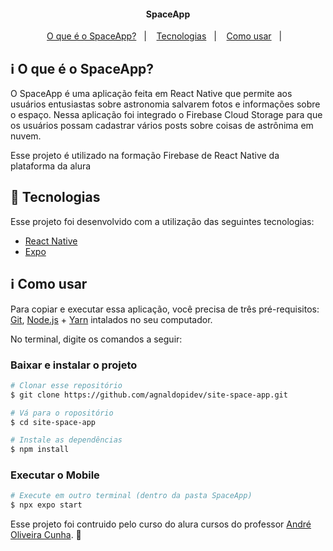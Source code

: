 <h4 align="center"> 
	SpaceApp
</h4>

<p align="center">
  <a href="#information_source-o-que-é-o-spaceapp">O que é o SpaceApp?</a>&nbsp;&nbsp;&nbsp;|&nbsp;&nbsp;&nbsp;
  <a href="#rocket-Tecnologias">Tecnologias</a>&nbsp;&nbsp;&nbsp;|&nbsp;&nbsp;&nbsp;
  <a href="#information_source-como-usar">Como usar</a>&nbsp;&nbsp;&nbsp;|&nbsp;&nbsp;&nbsp;
</p>

## :information_source: O que é o SpaceApp?

O SpaceApp é uma aplicação feita em React Native que permite aos usuários entusiastas sobre astronomia salvarem fotos e informações sobre o espaço. Nessa aplicação foi integrado o Firebase Cloud Storage para que os usuários possam cadastrar vários posts sobre coisas de astrônima em nuvem.

Esse projeto é utilizado na formação Firebase de React Native da plataforma da alura

## :rocket: Tecnologias

Esse projeto foi desenvolvido com a utilização das seguintes tecnologias:
- [React Native][rn]
- [Expo][expo]

## :information_source: Como usar

Para copiar e executar essa aplicação, você precisa de três pré-requisitos: [Git](https://git-scm.com), [Node.js][nodejs] + [Yarn][yarn] intalados no seu computador.

No terminal, digite os comandos a seguir:

### Baixar e instalar o projeto

```bash
# Clonar esse repositório
$ git clone https://github.com/agnaldopidev/site-space-app.git

# Vá para o ropositório
$ cd site-space-app

# Instale as dependências
$ npm install
```

### Executar o Mobile

```bash
# Execute em outro terminal (dentro da pasta SpaceApp)
$ npx expo start
```



Esse projeto foi contruido pelo curso do alura cursos do professor [André Oliveira Cunha](https://www.linkedin.com/in/andr%C3%A9-oliveira-cunha-b26b3a156/). :wave: 

[nodejs]: https://nodejs.org/
[expo]: https://docs.expo.dev/
[rn]: https://facebook.github.io/react-native/
[yarn]: https://yarnpkg.com/
